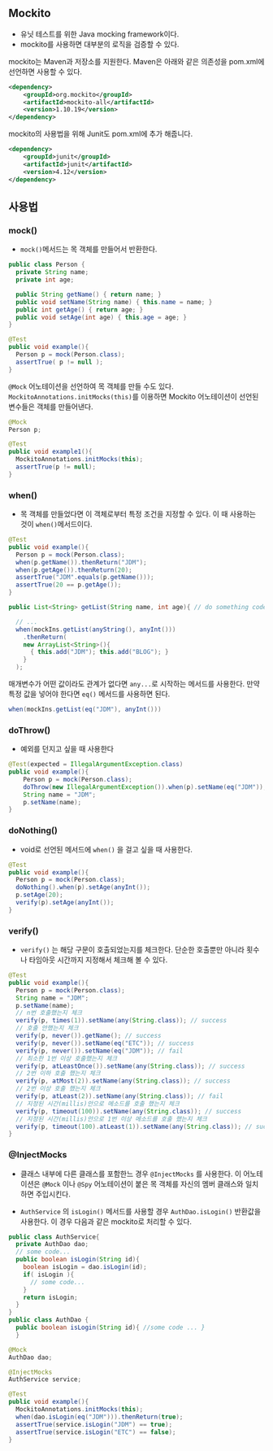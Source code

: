## Mockito

- 유닛 테스트를 위한 Java mocking framework이다.
- mockito를 사용하면 대부분의 로직을 검증할 수 있다.



mockito는 Maven과 저장소를 지원한다. Maven은 아래와 같은 의존성을 pom.xml에 선언하면 사용할 수 있다.

```xml
<dependency>
    <groupId>org.mockito</groupId>
    <artifactId>mockito-all</artifactId>
    <version>1.10.19</version>
</dependency>
```

mockito의 사용법을 위해 Junit도 pom.xml에 추가 해줍니다.

```xml
<dependency>
    <groupId>junit</groupId>
    <artifactId>junit</artifactId>
    <version>4.12</version>
</dependency>
```



## 사용법

### mock()

- `mock()`메서드는 목 객체를 만들어서 반환한다.

```java
public class Person {
  private String name;
  private int age;

  public String getName() { return name; }
  public void setName(String name) { this.name = name; }
  public int getAge() { return age; }
  public void setAge(int age) { this.age = age; }
}
```

```java
@Test
public void example(){
  Person p = mock(Person.class);
  assertTrue( p != null );
}
```



`@Mock` 어노테이션을 선언하여 목 객체를 만들 수도 있다. `MockitoAnnotations.initMocks(this)`를 이용하면 Mockito 어노테이션이 선언된 변수들은 객체를 만들어낸다.

```java
@Mock
Person p;

@Test
public void example1(){
  MockitoAnnotations.initMocks(this);
  assertTrue(p != null);
}
```



### when()

- 목 객체를 만들었다면 이 객체로부터  특정 조건을 지정할 수 있다. 이 때 사용하는 것이 `when()`메서드이다.

```java
@Test
public void example(){
  Person p = mock(Person.class);
  when(p.getName()).thenReturn("JDM");
  when(p.getAge()).thenReturn(20);
  assertTrue("JDM".equals(p.getName()));
  assertTrue(20 == p.getAge());
}
```

```java
public List<String> getList(String name, int age){ // do something code }

  // ...
  when(mockIns.getList(anyString(), anyInt()))
    .thenReturn(
    new ArrayList<String>(){
      { this.add("JDM"); this.add("BLOG"); }
    }
  );
```

매개변수가 어떤 값이라도 관계가 없다면 `any...`로 시작하는 메서드를 사용한다. 만약 특정 값을 넣어야 한다면 `eq()` 메서드를 사용하면 된다.

```java
when(mockIns.getList(eq("JDM"), anyInt()))
```



### doThrow()

- 예외를 던지고 싶을 때 사용한다

```java
@Test(expected = IllegalArgumentException.class)
public void example(){
    Person p = mock(Person.class);
    doThrow(new IllegalArgumentException()).when(p).setName(eq("JDM"));
    String name = "JDM";
    p.setName(name);
}
```



### doNothing()

- void로 선언된 메서드에 `when()` 을 걸고 싶을 때 사용한다.

```java
@Test
public void example(){
  Person p = mock(Person.class);
  doNothing().when(p).setAge(anyInt());
  p.setAge(20);
  verify(p).setAge(anyInt());
}
```



### verify()

- `verify()` 는 해당 구문이 호출되었는지를 체크한다. 단순한 호출뿐만 아니라 횟수나 타임아웃 시간까지 지정해서 체크해 볼 수 있다.

```java
@Test
public void example(){
  Person p = mock(Person.class);
  String name = "JDM";
  p.setName(name);
  // n번 호출했는지 체크
  verify(p, times(1)).setName(any(String.class)); // success
  // 호출 안했는지 체크
  verify(p, never()).getName(); // success
  verify(p, never()).setName(eq("ETC")); // success
  verify(p, never()).setName(eq("JDM")); // fail
  // 최소한 1번 이상 호출했는지 체크
  verify(p, atLeastOnce()).setName(any(String.class)); // success
  // 2번 이하 호출 했는지 체크
  verify(p, atMost(2)).setName(any(String.class)); // success
  // 2번 이상 호출 했는지 체크
  verify(p, atLeast(2)).setName(any(String.class)); // fail
  // 지정된 시간(millis)안으로 메소드를 호출 했는지 체크
  verify(p, timeout(100)).setName(any(String.class)); // success
  // 지정된 시간(millis)안으로 1번 이상 메소드를 호출 했는지 체크
  verify(p, timeout(100).atLeast(1)).setName(any(String.class)); // success
}
```



### @InjectMocks

- 클래스 내부에 다른 클래스를 포함한느 경우 `@InjectMocks` 를 사용한다. 이 어노테이션은 `@Mock` 이나 `@Spy` 어노테이션이 붙은 목 객체를 자신의 멤버 클래스와 일치하면 주입시킨다.



- `AuthService` 의 `isLogin()` 메서드를 사용할 경우 `AuthDao.isLogin()` 반환값을 사용한다. 이 경우 다음과 같은 mockito로 처리할 수 있다.

```java
public class AuthService{
  private AuthDao dao;
  // some code...
  public boolean isLogin(String id){
    boolean isLogin = dao.isLogin(id);
    if( isLogin ){
      // some code...
    }
    return isLogin;
  }
}
public class AuthDao {
  public boolean isLogin(String id){ //some code ... }
  }
```

```java
@Mock
AuthDao dao;

@InjectMocks
AuthService service;

@Test
public void example(){
  MockitoAnnotations.initMocks(this);
  when(dao.isLogin(eq("JDM"))).thenReturn(true);
  assertTrue(service.isLogin("JDM") == true);
  assertTrue(service.isLogin("ETC") == false);
}
```

